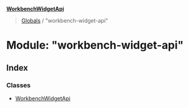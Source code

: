**[WorkbenchWidgetApi](../README.md)**

> [Globals](../README.md) / "workbench-widget-api"

# Module: "workbench-widget-api"

## Index

### Classes

* [WorkbenchWidgetApi](../classes/_workbench_widget_api_.workbenchwidgetapi.md)
